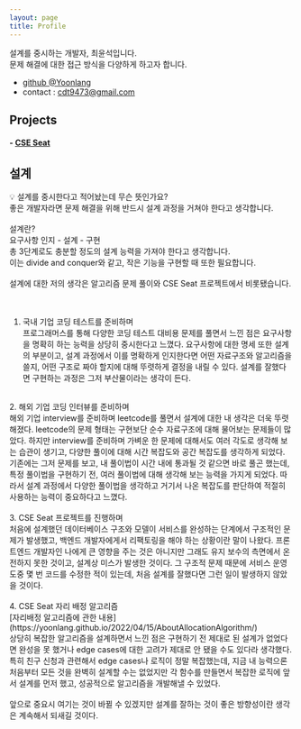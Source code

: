 ```yaml
---
layout: page
title: Profile
---
```


<p class="message">
  설계를 중시하는 개발자, 최윤석입니다.<br> 문제 해결에 대한 접근 방식을 다양하게 하고자 합니다.
</p>

- [github @Yoonlang](https://github.com/yoonlang)
- contact : cdt9473@gmail.com

## Projects

#### - [CSE Seat](https://github.com/CSE-seat/CSE-Seat)


## 설계
💡 설계를 중시한다고 적어놨는데 무슨 뜻인가요?<br/>
좋은 개발자라면 문제 해결을 위해 반드시 설계 과정을 거쳐야 한다고 생각합니다.<br/>
<br/>
설계란?<br/>
요구사항 인지 - 설계 - 구현<br/>
총 3단계로도 충분할 정도의 설계 능력을 가져야 한다고 생각합니다.<br/>
이는 divide and conquer와 같고, 작은 기능을 구현할 때 또한 필요합니다.<br/>
<br/>
설계에 대한 저의 생각은 알고리즘 문제 풀이와 CSE Seat 프로젝트에서 비롯됐습니다.<br/>
<br/><br/>
1. 국내 기업 코딩 테스트를 준비하며<br/>
프로그래머스를 통해 다양한 코딩 테스트 대비용 문제를 풀면서 느낀 점은 요구사항을 명확히 하는 능력을 상당히 중시한다고 느꼈다.
요구사항에 대한 명세 또한 설계의 부분이고, 설계 과정에서 이를 명확하게 인지한다면 어떤 자료구조와 알고리즘을 쓸지, 어떤 구조로 짜야 할지에 대해 뚜렷하게 결정을 내릴 수 있다. 설계를 잘했다면 구현하는 과정은 그저 부산물이라는 생각이 든다.<br/>
<br/>
2. 해외 기업 코딩 인터뷰를 준비하며<br/>
해외 기업 interview를 준비하며 leetcode를 풀면서 설계에 대한 내 생각은 더욱 뚜렷해졌다. leetcode의 문제 형태는 구현보단 순수 자료구조에 대해 물어보는 문제들이 많았다. 하지만 interview를 준비하며 가벼운 한 문제에 대해서도 여러 각도로 생각해 보는 습관이 생기고, 다양한 풀이에 대해 시간 복잡도와 공간 복잡도를 생각하게 되었다. 기존에는 그저 문제를 보고, 내 풀이법이 시간 내에 통과될 것 같으면 바로 풀곤 했는데, 특정 풀이법을 구현하기 전, 여러 풀이법에 대해 생각해 보는 능력을 가지게 되었다. 따라서 설계 과정에서 다양한 풀이법을 생각하고 거기서 나온 복잡도를 판단하여 적절히 사용하는 능력이 중요하다고 느꼈다.<br/>
<br/>
3. CSE Seat 프로젝트를 진행하며<br/>
처음에 설계했던 데이터베이스 구조와 모델이 서비스를 완성하는 단계에서 구조적인 문제가 발생했고, 백엔드 개발자에게서 리팩토링을 해야 하는 상황이란 말이 나왔다. 프론트엔드 개발자인 나에게 큰 영향을 주는 것은 아니지만 그래도 유지 보수의 측면에서 온전하지 못한 것이고, 설계상 미스가 발생한 것이다. 그 구조적 문제 때문에 서비스 운영 도중 몇 번 코드를 수정한 적이 있는데, 처음 설계를 잘했다면 그런 일이 발생하지 않았을 것이다.<br/>
<br/>
4. CSE Seat 자리 배정 알고리즘<br/>
[자리배정 알고리즘에 관한 내용](https://yoonlang.github.io/2022/04/15/AboutAllocationAlgorithm/)<br/>
상당히 복잡한 알고리즘을 설계하면서 느낀 점은 구현하기 전 제대로 된 설계가 없었다면 완성을 못 했거나 edge cases에 대한 고려가 제대로 안 됐을 수도 있다라 생각했다. 특히 친구 신청과 관련해서 edge cases나 로직이 정말 복잡했는데, 지금 내 능력으론 처음부터 모든 것을 완벽히 설계할 수는 없었지만
각 함수를 만들면서 복잡한 로직에 앞서 설계를 먼저 했고, 성공적으로 알고리즘을 개발해낼 수 있었다.<br/>
<br/>
앞으로 중요시 여기는 것이 바뀔 수 있겠지만 설계를 잘하는 것이 좋은 방향성이란 생각은 계속해서 되새길 것이다.<br/>